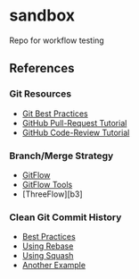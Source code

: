 # sandbox

Repo for workflow testing

## References

### Git Resources

- [Git Best Practices][a1]
- [GitHub Pull-Request Tutorial][a2]
- [GitHub Code-Review Tutorial][a3]

### Branch/Merge Strategy

- [GitFlow][b1]
- [GitFlow Tools][b2]
- [ThreeFlow][b3]

### Clean Git Commit History

- [Best Practices][c1]
- [Using Rebase][c2]
- [Using Squash][c3]
- [Another Example][c4]


[a1]: https://sethrobertson.github.io/GitBestPractices
[a2]: https://help.github.com/articles/about-pull-requests/
[a3]: https://github.com/features/code-review/

[b1]: http://nvie.com/posts/a-successful-git-branching-model/
[b2]: https://github.com/petervanderdoes/gitflow-avh
[b2]: http://www.nomachetejuggling.com/2017/04/09/a-different-branching-strategy/

[c1]: https://github.com/mockito/mockito/wiki/Using-git-to-prepare-your-PR-to-have-a-clean-history
[c2]: http://www.siliconfidential.com/articles/15-seconds-to-cleaner-git-history/
[c3]: https://coderwall.com/p/qybb6a/squash-your-git-commits-for-a-clean-history
[c4]: http://blog.benjamin-encz.de/post/squashing-commits-with-git-rebase-guide/


